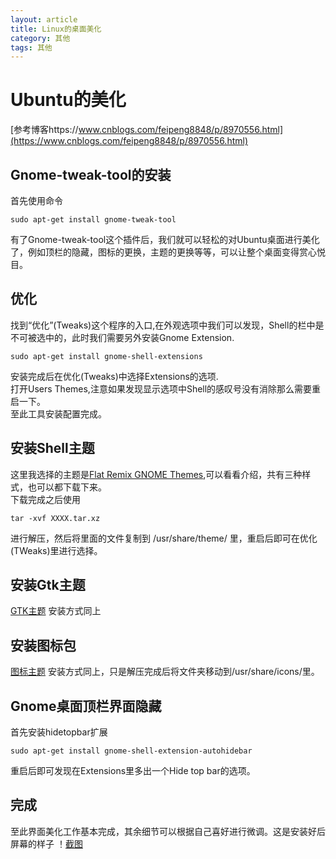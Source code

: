 ```yaml
---
layout: article
title: Linux的桌面美化
category: 其他
tags: 其他
---
```


# Ubuntu的美化

[参考博客https://www.cnblogs.com/feipeng8848/p/8970556.html](https://www.cnblogs.com/feipeng8848/p/8970556.html)

## Gnome-tweak-tool的安装

首先使用命令
```
sudo apt-get install gnome-tweak-tool
```
有了Gnome-tweak-tool这个插件后，我们就可以轻松的对Ubuntu桌面进行美化了，例如顶栏的隐藏，图标的更换，主题的更换等等，可以让整个桌面变得赏心悦目。

## 优化

找到“优化”(Tweaks)这个程序的入口,在外观选项中我们可以发现，Shell的栏中是不可被选中的，此时我们需要另外安装Gnome Extension.
```
sudo apt-get install gnome-shell-extensions
```
安装完成后在优化(Tweaks)中选择Extensions的选项.  
打开Users Themes,注意如果发现显示选项中Shell的感叹号没有消除那么需要重启一下。  
至此工具安装配置完成。

## 安装Shell主题

这里我选择的主题是[Flat Remix GNOME Themes](https://www.opendesktop.org/s/Gnome/p/1013030/),可以看看介绍，共有三种样式，也可以都下载下来。  
下载完成之后使用
```
tar -xvf XXXX.tar.xz
```
进行解压，然后将里面的文件复制到 /usr/share/theme/ 里，重启后即可在优化(TWeaks)里进行选择。

## 安装Gtk主题

[GTK主题](https://www.opendesktop.org/p/1214931/) 安装方式同上

## 安装图标包

[图标主题](https://www.gnome-look.org/p/1012430/) 安装方式同上，只是解压完成后将文件夹移动到/usr/share/icons/里。

## Gnome桌面顶栏界面隐藏
首先安装hidetopbar扩展
```
sudo apt-get install gnome-shell-extension-autohidebar
```
重启后即可发现在Extensions里多出一个Hide top bar的选项。

## 完成

至此界面美化工作基本完成，其余细节可以根据自己喜好进行微调。这是安装好后屏幕的样子
！[截图](https://github.com/Maxioo/MaxChen.github.io/tree/master/assets/2018-08-15.jpg)